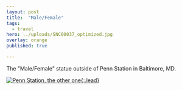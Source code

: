 ```yaml
---
layout: post
title:  "Male/Female"
tags:
  - travel
hero: ../uploads/SNC00037_optimized.jpg
overlay: orange
published: true

---
```


The "Male/Female" statue outside of Penn Station in Baltimore, MD.

[![Penn Station, the other one](../uploads/SNC00037_optimized.jpg){:.lead}](../uploads/SNC00037.jpg)

